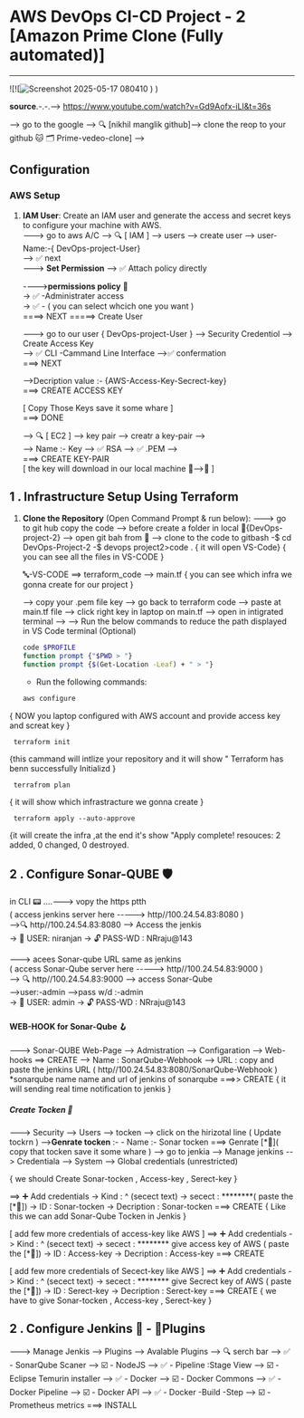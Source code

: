 # AWS DevOps CI-CD Project - 2 [Amazon Prime Clone (Fully automated)]
************************************************************************
![![![Screenshot 2025-05-17 080410](https://github.com/user-attachments/assets/b54d2bb1-9ca0-4d99-8da5-e17f0b28ca4e)
)
)

**source**.-.-.--> https://www.youtube.com/watch?v=Gd9Aofx-iLI&t=36s
 
 --> go to the google --> 🔍 [nikhil manglik github]--> clone the reop to your github 🐱 🗂️ Prime-vedeo-clone] -->  

## Configuration
### AWS Setup
1. **IAM User**: Create an IAM user and generate the access and secret keys to configure your machine with AWS.<br>
     ---> go to aws A/C --> 🔍 [ IAM ] --> users --> create user --> user-Name:-{ DevOps-project-User}<br>
        -->  ✅  next <br>
   ---> **Set Permission**
       --> ✅ Attach policy directly <br>
   
   ---->**permissions policy** 🔐<br>
      -> ✅ -Administrater access<br>
      -> ✅ - ( you can select whcich one you want )<br>
       ====> NEXT    =====> Create User<br>

   ---> go to our user { DevOps-project-User } --> Security Credentiol --> Create Access Key<br>
       --> ✅ CLI -Cammand Line Interface -->✅ confermation<br>
                                     ===> NEXT<br>
   
   -->Decription value :- {AWS-Access-Key-Secrect-key}<br>
                                    ===> CREATE ACCESS KEY<br>
   
   [ Copy Those Keys save it some whare ] <br>
                                   ===> DONE <br>
   
   --> 🔍 [ EC2 ] --> key pair --> creatr a key-pair --> <br>
      -->  Name :- Key   --> ✅ RSA --> ✅ .PEM --> <br>
                                   ===> CREATE KEY-PAIR<br>
   [ the key will download in our local machine 📁-->📄 ] <br>
   
## 1 . Infrastructure Setup Using Terraform

1. **Clone the Repository** (Open Command Prompt & run below):
   ---> go to git hub copy the code --> before create a folder in local 📁{DevOps-project-2}
    --> open git bah from 📁 --> clone to the code to gitbash
   -$ cd DevOps-Project-2 
   -$ devops project2>code . { it will open VS-Code}
     { you can see all the files in VS-CODE }

   🔤-VS-CODE  ==> terraform_code --> main.tf
   { you can see which infra we gonna create for our project }

   --> copy your .pem file key --> go back to terraform code --> paste at main.tf file
   --> click right key in laptop on main.tf --> open in intigrated terminal -->
   --> Run the below commands to reduce the path displayed in VS Code terminal (Optional)
     ```bash
     code $PROFILE
     function prompt {"$PWD > "}
     function prompt {$(Get-Location -Leaf) + " > "}
     ```
     - Run the following commands:
     ```bash
     aws configure
 { NOW you laptop configured with AWS account and provide access key and screat key }
 
     terraform init
  {this cammand will intlize your repository
  and it will show " Terraform has benn successfully Initializd }

     terrafrom plan
  { it will show which infrastracture we gonna create }
  
     terraform apply --auto-approve
  {it will create the infra ,at the end it's show "Apply complete! resouces: 2 added, 0 changed, 0 destroyed.  
 
     
 ## 2 . Configure Sonar-QUBE 🛡️

 in CLI 📟 ....---> vopy the https ptth<br>
 ( access jenkins server here -----> http//100.24.54.83:8080 )<br>
-->🔍 http//100.24.54.83:8080 --> Access the jenkis <br>
    -> 👤 USER: niranjan -> 🔓 PASS-WD : NRraju@143<br>

---> acees Sonar-qube URL same as jenkins <br>
    ( access Sonar-Qube server here -----> http//100.24.54.83:9000 )<br>
   --> 🔍 http//100.24.54.83:9000 --> access Sonar-Qube<br>
   -->user:-admin -->pass w/d :-admin<br>
   -> 👤 USER: admin -> 🔓 PASS-WD : NRraju@143  <br>

   #### WEB-HOOK for Sonar-Qube 🪝

   ---> Sonar-QUBE Web-Page --> Admistration --> Configaration --> Web-hooks
    ==> CREATE --> Name : SonarQube-Webhook
               --> URL  : copy and paste the jenkins URL ( http//100.24.54.83:8080/SonarQube-Webhook ) 
                        *sonarqube name name and url of jenkins of sonarqube         ===>> CREATE
              { it will sending real time notification to  jenkis }

##### Create Tocken 🔑
---> Security --> Users --> tocken --> click on the hirizotal line ( Update tockrn )
  -->**Genrate tocken** :- 
    - Name :- Sonar tocken  ===> Genrate [*🔑]( copy that tocken save it some whare )
   --> go to jenkia --> Manage jenkins --> Credentiala --> System -->  Global credentials (unrestricted)

   { we should Create  Sonar-tocken , Access-key , Serect-key }
   
   ==> ➕ Add credentials 
      -> Kind : ^ (secect text)
      -> secect : ********( paste the  [*🔑])
      -> ID  : Sonar-tocken
      -> Decription : Sonar-tocken
                    ===> CREATE 
      { Like this we can add Sonar-Qube Tocken in Jenkis }
      
   [ add few more credentials of access-key like AWS ]
   ==> ➕ Add credentials 
      -> Kind : ^ (secect text)
      -> secect : ******** give access key of AWS ( paste the  [*🔑])
      -> ID  : Access-key
      -> Decription : Access-key
                    ===> CREATE 

   [ add few more credentials of Secect-key like AWS ]
   ==> ➕ Add credentials 
      -> Kind : ^ (secect text)
      -> secect : ******** give Secrect key of AWS ( paste the  [*🔑])
      -> ID  : Serect-key
      -> Decription : Serect-key
                    ===> CREATE 
      { we have to give Sonar-tocken , Access-key , Serect-key }    

 ## 2 .  Configure Jenkins 🤖  - 🔌Plugins

 ---> Manage Jenkis --> Plugins --> Avalable Plugins -->  🔍 serch bar
   --> ✅ - SonarQube Scaner
   --> ☑️ - NodeJS
   --> ✅ - Pipeline :Stage View
   --> ☑️ - Eclipse Temurin installer
   --> ✅ - Docker
   --> ☑️ - Docker Commons 
   --> ✅ - Docker Pipeline
   --> ☑️ - Docker API 
   --> ✅ - Docker -Build -Step
   --> ☑️ - Prometheus metrics 
                  ===> INSTALL 
                   
                                                          
   




      
   




 
